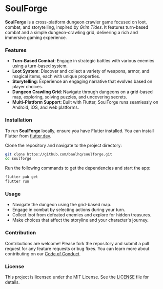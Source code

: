 # SoulForge

**SoulForge** is a cross-platform dungeon crawler game focused on loot, combat, and storytelling, inspired by _Grim Tides_. It features turn-based combat and a simple dungeon-crawling grid, delivering a rich and immersive gaming experience.

### Features

- **Turn-Based Combat**: Engage in strategic battles with various enemies using a turn-based system.
- **Loot System**: Discover and collect a variety of weapons, armor, and magical items, each with unique properties.
- **Storytelling**: Experience an engaging narrative that evolves based on player choices.
- **Dungeon Crawling Grid**: Navigate through dungeons on a grid-based map, exploring, solving puzzles, and uncovering secrets.
- **Multi-Platform Support**: Built with Flutter, SoulForge runs seamlessly on Android, iOS, and web platforms.

### Installation

To run **SoulForge** locally, ensure you have Flutter installed. You can install Flutter from [flutter.dev](https://flutter.dev).

Clone the repository and navigate to the project directory:

```bash
git clone https://github.com/baolhq/soulforge.git
cd soulforge
```

Run the following commands to get the dependencies and start the app:

```bash
flutter pub get
flutter run
```

### Usage

- Navigate the dungeon using the grid-based map.
- Engage in combat by selecting actions during your turn.
- Collect loot from defeated enemies and explore for hidden treasures.
- Make choices that affect the storyline and your character's journey.

### Contribution

Contributions are welcome! Please fork the repository and submit a pull request for any feature requests or bug fixes. You can learn more about contributing on our [Code of Conduct](CODE_OF_CONDUCT.md).

### License

This project is licensed under the MIT License. See the [LICENSE](LICENSE) file for details.